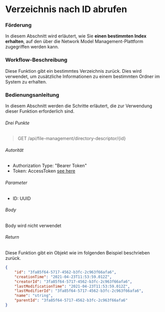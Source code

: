 # Verzeichnis nach ID abrufen

### Förderung
In diesem Abschnitt wird erläutert, wie Sie **einen bestimmten Index erhalten**, auf den über die Network Model Management-Plattform zugegriffen werden kann.

### Workflow-Beschreibung
Diese Funktion gibt ein bestimmtes Verzeichnis zurück. Dies wird verwendet, um zusätzliche Informationen zu einem bestimmten Ordner im System zu erhalten.


### Bedienungsanleitung
In diesem Abschnitt werden die Schritte erläutert, die zur Verwendung dieser Funktion erforderlich sind.


###### Drei Punkte
> GET /api/file-management/directory-descriptor/{id}

###### Autorität
- Authorization Type: "Bearer Token"
- Token: AccessToken [see here](../IdentityManagement/Authorization.md)

###### Parameter
- ID: UUID

###### Body
Body wird nicht verwendet

###### Return
Diese Funktion gibt ein Objekt wie im folgenden Beispiel beschrieben zurück.
```JSON
{
    "id": "3fa85f64-5717-4562-b3fc-2c963f66afa6",
    "creationTime": "2021-04-23T11:53:59.012Z",
    "creatorId": "3fa85f64-5717-4562-b3fc-2c963f66afa6",
    "lastModificationTime": "2021-04-23T11:53:59.012Z",
    "lastModifierId": "3fa85f64-5717-4562-b3fc-2c963f66afa6",
    "name": "string",
    "parentId": "3fa85f64-5717-4562-b3fc-2c963f66afa6"
}
````